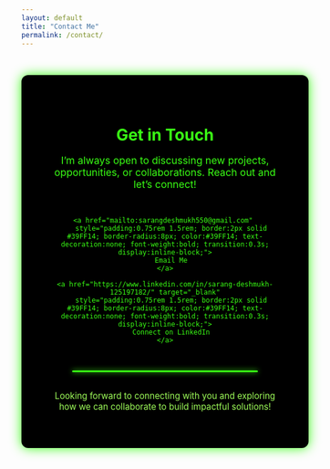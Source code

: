 ```yaml
---
layout: default
title: "Contact Me"
permalink: /contact/
---
```


<div class="page__splash" style="background-color:#000; color:#39FF14; padding:3rem; max-width:700px; margin:3rem auto; border-radius:12px; box-shadow:0 0 20px #39FF14; text-align:center;">

  <h1 style="color:#39FF14; margin-bottom:1rem;">Get in Touch</h1>
  <p style="margin-bottom:2rem; font-size:1.1rem;">
    I’m always open to discussing new projects, opportunities, or collaborations. Reach out and let’s connect!
  </p>

  <!-- Contact buttons -->
  <div style="display:flex; justify-content:center; gap:2rem; flex-wrap:wrap; margin-bottom:2rem;">
    
    <a href="mailto:sarangdeshmukh550@gmail.com" 
       style="padding:0.75rem 1.5rem; border:2px solid #39FF14; border-radius:8px; color:#39FF14; text-decoration:none; font-weight:bold; transition:0.3s; display:inline-block;">
       Email Me
    </a>

    <a href="https://www.linkedin.com/in/sarang-deshmukh-125197182/" target="_blank"
       style="padding:0.75rem 1.5rem; border:2px solid #39FF14; border-radius:8px; color:#39FF14; text-decoration:none; font-weight:bold; transition:0.3s; display:inline-block;">
       Connect on LinkedIn
    </a>

  </div>

  <!-- Neon visual accent -->
  <div style="height:3px; background:#39FF14; margin:2rem auto; width:80%; border-radius:2px; box-shadow:0 0 10px #39FF14;"></div>

  <p style="font-size:0.95rem; color:#9fff5a;">
    Looking forward to connecting with you and exploring how we can collaborate to build impactful solutions!
  </p>

</div>
